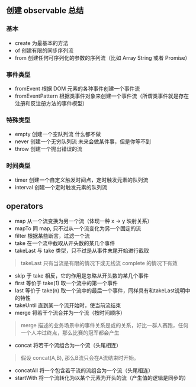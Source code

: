 ## 创建 observable 总结

### 基本
* create 为最基本的方法
* of 创建有限的同步序列流
* from 创建任何可序列化的参数的序列流（比如 Array String 或者 Promise）

### 事件类型
* fromEvent 根据 DOM 元素的各种事件创建一个事件流
* fromEventPattern 根据类事件对象来创建一个事件流（所谓类事件就是存在注册和反注册方法的事件模型）

### 特殊类型
* empty 创建一个空队列流 什么都不做
* never 创建一个无穷队列流 未来会做某件事，但是你等不到
* throw 创建一个抛出错误的流

### 时间类型
* timer 创建一个自定义触发时间点，定时触发元素的队列流
* interval 创建一个定时触发元素的队列流

## operators
* map 从一个流变换为另一个流（体现一种 x -> y 映射关系）
* mapTo 同 map, 只不过从一个流变化为另一个固定的流
* filter 根据某些断言，过滤一个流
* take 在一个流中截取从开头数的某几个事件
* takeLast 与 take 类型，只不过是从事件末尾开始进行截取
> takeLast 只有当流是有限的情况下或无线流 complete 的情况下有效
* skip 于 take 相反，它的作用是忽略从开头数的某几个事件
* first 等价于 take(1) 取一个流中的第一个事件
* last 等价于 take(n) 取一个流中的最后一个事件，同样具有和takeLast说明中的特性
* takeUntil 直到某一个流开始时，使当前流结束
* merge 将若干个流合并为一个流（按时间顺序）
> merge 描述的业务场景中的事件关系是或的关系，好比一群人赛跑，任何一个人冲过终点，那么比赛的冠军都会产生
* concat 将若干个流组合为一个流（头尾相连）
> 假设 concat(A,B), 那么B流只会在A流结束时开始。
* concatAll 将一个包含若干流的流组合为一个流（头尾相连）
* startWith 将一个流转化为以某个元素为开头的流（产生值的逻辑是同步的）
